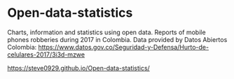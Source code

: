 # Open-data-statistics
Charts, information and statistics using open data.
Reports of mobile phones robberies during 2017 in Colombia. Data provided by Datos Abiertos Colombia: https://www.datos.gov.co/Seguridad-y-Defensa/Hurto-de-celulares-2017/3i3d-mzwe

https://steve0929.github.io/Open-data-statistics/
